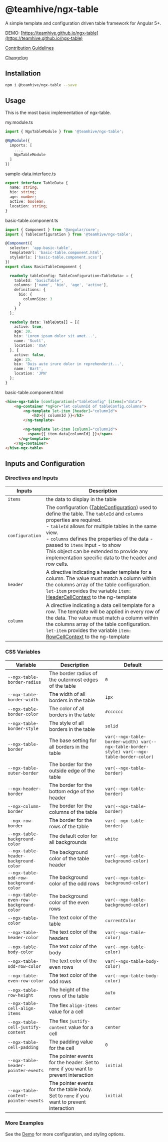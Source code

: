 # @teamhive/ngx-table

A simple template and configuration driven table framework for Angular 5+.

DEMO: [https://teamhive.github.io/ngx-table](https://teamhive.github.io/ngx-table)

[Contribution Guidelines](https://github.com/TeamHive/ngx-table/blob/master/CONTRIBUTION.md)

[Changelog](https://github.com/TeamHive/ngx-table/releases)

<!-- header-chop -->
## Installation

```bash
npm i @teamhive/ngx-table --save
```

## Usage

This is the most basic implementation of ngx-table.

my.module.ts

```typescript
import { NgxTableModule } from '@teamhive/ngx-table';

@NgModule({
  imports: [
    ...,
    NgxTableModule
  ]
})
```

sample-data.interface.ts

```typescript
export interface TableData {
  name: string;
  bio: string;
  age: number;
  active: boolean;
  location: string;
}
```

basic-table.component.ts

```typescript
import { Component } from '@angular/core';
import { TableConfiguration } from '@teamhive/ngx-table';

@Component({
  selector: 'app-basic-table',
  templateUrl: 'basic-table.component.html',
  styleUrls: ['basic-table.component.scss']
})
export class BasicTableComponent {

  readonly tableConfig: TableConfiguration<TableData> = {
    tableId: 'basicTable',
    columns: ['name', 'bio', 'age', 'active'],
    definitions: {
      bio: {
        columnSize: 3
      }
    }
  };

  readonly data: TableData[] = [{
    active: true,
    age: 30,
    bio: 'Lorem ipsum dolor sit amet...',
    name: 'Scott',
    location: 'USA'
  }, {
    active: false,
    age: 25,
    bio: 'Duis aute irure dolor in reprehenderit...',
    name: 'Bart',
    location: 'JPN'
  };
}
```

basic-table.component.html

```html
<hive-ngx-table [configuration]="tableConfig" [items]="data">
    <ng-container *ngFor="let columnId of tableConfig.columns">
        <ng-template let-item [header]="columnId">
            <h3>{{ columnId }}</h3>
        </ng-template>

        <ng-template let-item [column]="columnId">
          <span>{{ item.data[columnId] }}</span>
      </ng-template>
    </ng-container>
</hive-ngx-table>
```

## Inputs and Configuration

### Directives and Inputs

| Inputs  |  Description |
|---|---|
| `items` | the data to display in the table |
| `configuration` | The configuration ([TableConfiguration](https://github.com/TeamHive/ngx-table/blob/master/libs/ngx-table/src/lib/models/table-configuration.interface.ts)) used to define the table. The `tableId` and `columns` properties are required. <br> - `tableId` allows for multiple tables in the same view. <br> - `columns` defines the properties of the data - passed to `items` input - to show <br> This object can be extended to provide any implementation specific data to the header and row cells. |
| `header` | A directive indicating a header template for a column. The value must match a column within the columns array of the table configuration. <br> `let-item` provides the variable `item: `[HeaderCellContext](https://github.com/TeamHive/ngx-table/blob/master/libs/ngx-table/src/lib/models/header-cell-context.interface.ts) to the ng-template |
| `column `| A directive indicating a data cell template for a row. The template will be applied in every row of the data. The value must match a column within the columns array of the table configuration. <br> `let-item` provides the variable `item: `[RowCellContext](https://github.com/TeamHive/ngx-table/blob/master/libs/ngx-table/src/lib/models/row-cell-context.interface.ts) to the ng-template |


### CSS Variables

<!-- css-vars:start -->
| Variable | Description | Default | 
|---|---|---|
| `--ngx-table-border-radius` | The border radius of the outermost edges of the table | `0` |
| `--ngx-table-border-width` | The width of all borders in the table | `1px` |
| `--ngx-table-border-color` | The color of all borders in the table | `#cccccc` |
| `--ngx-table-border-style` | The style of all borders in the table | `solid` |
| `--ngx-table-border` | The base setting for all borders in the table | `var(--ngx-table-border-width) var(--ngx-table-border-style) var(--ngx-table-border-color)` |
| `--ngx-table-outer-border` | The border for the outside edge of the table | `var(--ngx-table-border)` |
| `--ngx-header-border` | The border for the bottom edge of the header | `var(--ngx-table-border)` |
| `--ngx-column-border` | The border for the columns of the table | `var(--ngx-table-border)` |
| `--ngx-row-border` | The border for the rows of the table | `var(--ngx-table-border)` |
| `--ngx-table-background-color` | The default color for all backgrounds | `white` |
| `--ngx-table-header-background-color` | The background color of the table header | `var(--ngx-table-background-color)` |
| `--ngx-table-odd-row-background-color` | The background color of the odd rows | `var(--ngx-table-background-color)` |
| `--ngx-table-even-row-background-color` | The background color of the even rows | `var(--ngx-table-background-color)` |
| `--ngx-table-color` | The text color of the table | `currentColor` |
| `--ngx-table-header-color` | The text color of the headers | `var(--ngx-table-color)` |
| `--ngx-table-body-color` | The text color of the body | `var(--ngx-table-color)` |
| `--ngx-table-odd-row-color` | The text color of the even rows | `var(--ngx-table-body-color)` |
| `--ngx-table-even-row-color` | The text color of the odd rows | `var(--ngx-table-body-color)` |
| `--ngx-table-row-height` | The height of the rows of the table | `auto` |
| `--ngx-table-cell-align-items` | The flex `align-items` value for a cell | `center` |
| `--ngx-table-cell-justify-content` | The flex `justify-content` value for a cell | `center` |
| `--ngx-table-cell-padding` | The padding value for the cell | `0` |
| `--ngx-table-header-pointer-events` | The pointer events for the header. Set to `none` if you want to prevent interaction | `initial` |
| `--ngx-table-content-pointer-events` | The pointer events for the table body. Set to `none` if you want to prevent interaction | `initial` |
<!-- css-vars:end -->

### More Examples

See the [Demo](https://teamhive.github.io/ngx-table/basic) for more configuration, and styling options.
